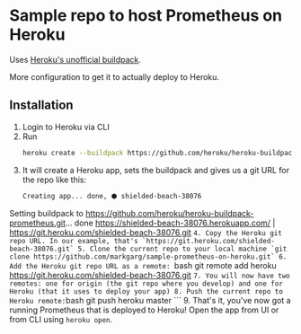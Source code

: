 # Sample repo to host Prometheus on Heroku

Uses [Heroku's unofficial buildpack](https://elements.heroku.com/buildpacks/heroku/heroku-buildpack-prometheus).

More configuration to get it to actually deploy to Heroku.

## Installation
1. Login to Heroku via CLI
2. Run 
    ```bash
    heroku create --buildpack https://github.com/heroku/heroku-buildpack-prometheus.git
    ```
3. It will create a Heroku app, sets the buildpack and gives us a git URL for the repo like this: 
    ```bash
    Creating app... done, ⬢ shielded-beach-38076
Setting buildpack to https://github.com/heroku/heroku-buildpack-prometheus.git... done
https://shielded-beach-38076.herokuapp.com/ | https://git.heroku.com/shielded-beach-38076.git
    ```
4. Copy the Heroku git repo URL. In our example, that's `https://git.heroku.com/shielded-beach-38076.git`
5. Clone the current repo to your local machine `git clone https://github.com/markgarg/sample-prometheus-on-heroku.git`
6. Add the Heroku git repo URL as a remote: 
    ```bash
    git remote add heroku https://git.heroku.com/shielded-beach-38076.git
    ```
7. You will now have two remotes: one for origin (the git repo where you develop) and one for Heroku (that it uses to deploy your app)
8. Push the current repo to Heroku remote:
    ```bash
    git push heroku master
    ```
9. That's it, you've now got a running Prometheus that is deployed to Heroku! Open the app from UI or from CLI using `heroku open`.